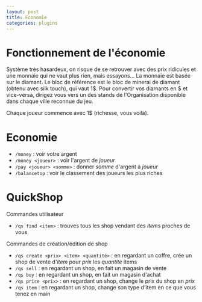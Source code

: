 ```yaml
---
layout: post
title: Economie
categories: plugins
---
```


# Fonctionnement de l'économie

Système très hasardeux, on risque de se retrouver avec des prix ridicules et une monnaie qui ne vaut plus rien, mais essayons...
La monnaie est basée sur le diamant. Le bloc de référence est le bloc de minerai de diamant (obtenu avec silk touch), qui vaut 1$.
Pour convertir vos diamants en $ et vice-versa, dirigez vous vers un des stands de l'Organisation disponible dans chaque ville reconnue du jeu.

Chaque joueur commence avec 1$ (richesse, vous voilà).

# Economie

- `/money` : voir votre argent
- `/money <joueur>` : voir l'argent de *joueur*
- `/pay <joueur> <somme>` : donner *somme* d'argent à *joueur*
- `/balancetop` : voir le classement des joueurs les plus riches

# QuickShop

Commandes utilisateur
- `/qs find <item>` : trouves tous les shop vendant des *item*s proches de vous

Commandes de création/édition de shop
- `/qs create <prix> <item> <quantité>` : en regardant un coffre, crée un shop de vente d'*item* pour *prix* les *quantité* items
- `/qs sell` : en regardant un shop, en fait un magasin de vente
- `/qs buy` : en regardant un shop, en fait un magasin d'achat
- `/qs price <prix>` : en regardant un shop, change le prix du shop en *prix*
- `/qs item` : en regardant un shop, change son type d'item en ce que vous tenez en main